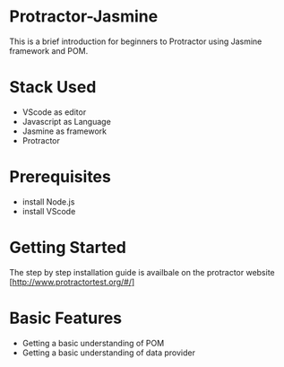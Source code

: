 # Protractor-Jasmine
This is a brief introduction for beginners to Protractor using Jasmine framework and POM.

# Stack Used 
- VScode as editor
- Javascript as Language
- Jasmine as framework
- Protractor

# Prerequisites
- install Node.js
- install VScode

# Getting Started

The step by step installation guide is availbale on the protractor website
[http://www.protractortest.org/#/]

# Basic Features 
- Getting a basic understanding of POM
- Getting a basic understanding of data provider
 
